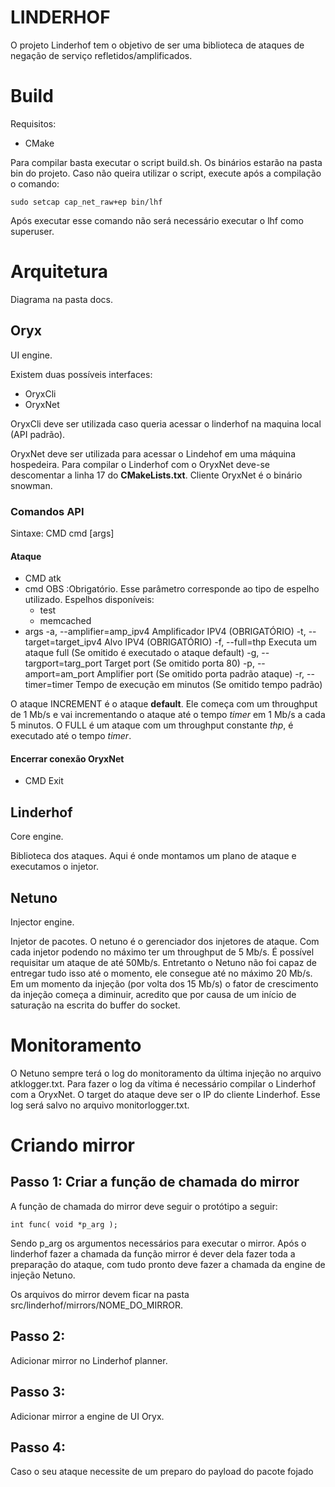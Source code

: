 # LINDERHOF  
  
O projeto Linderhof tem o objetivo de ser uma biblioteca de ataques de negação de serviço refletidos/amplificados.  
  
# Build
Requisitos:
- CMake

Para compilar basta executar o script build.sh. Os binários estarão na pasta bin do projeto.
Caso não queira utilizar o script, execute após a compilação o comando:

    sudo setcap cap_net_raw+ep bin/lhf

Após executar esse comando não será necessário executar o lhf como superuser.
# Arquitetura
Diagrama na pasta docs.

## Oryx
UI engine.

Existem duas possíveis interfaces:

 - OryxCli
 - OryxNet

OryxCli deve ser utilizada caso queria acessar o linderhof na maquina local (API padrão). 

OryxNet deve ser utilizada para acessar o Lindehof em uma máquina hospedeira. Para compilar o Linderhof com o OryxNet deve-se descomentar a linha 17 do **CMakeLists.txt**. Cliente OryxNet é o binário snowman.

### Comandos API
Sintaxe: CMD cmd [args]

#### Ataque
- CMD 
atk
- cmd
OBS :Obrigatório. Esse parâmetro corresponde ao tipo de espelho utilizado. 
Espelhos disponíveis:
	- test 	
	- memcached
- args
   -a, --amplifier=amp_ipv4   Amplificador IPV4 (OBRIGATÓRIO)
   -t, --target=target_ipv4   Alvo IPV4 (OBRIGATÓRIO)
  -f, --full=thp Executa um ataque full (Se omitido é executado o ataque default)
  -g, --targport=targ_port   Target port (Se omitido porta 80)
  -p, --amport=am_port       Amplifier port (Se omitido porta padrão ataque)
  -r, --timer=timer          Tempo de execução em minutos (Se omitido tempo padrão)

O ataque INCREMENT é o ataque **default**. Ele começa com um throughput de 1 Mb/s e vai incrementando o ataque até o tempo *timer* em 1 Mb/s a cada 5 minutos. O FULL é um ataque com um throughput constante *thp*, é executado até o tempo *timer*.

#### Encerrar conexão OryxNet
- CMD
	Exit

## Linderhof
Core engine.

Biblioteca dos ataques. Aqui é onde montamos um plano de ataque e executamos o injetor.

## Netuno
Injector engine.

Injetor de pacotes.
O netuno é o gerenciador dos injetores de ataque. Com cada injetor podendo no máximo ter um throughput de 5 Mb/s.
É possível requisitar um ataque de até 50Mb/s. Entretanto o Netuno não foi capaz de entregar tudo isso até o momento, ele consegue até no máximo 20 Mb/s. Em um momento da injeção (por volta dos 15 Mb/s) o fator de crescimento da injeção começa a diminuir, acredito que por causa de um início de saturação na escrita do buffer do socket.

# Monitoramento
O Netuno sempre terá o log do monitoramento da última injeção no arquivo atklogger.txt. 
Para fazer o log da vítima é necessário compilar o Linderhof com a OryxNet. O target do ataque deve ser o IP do cliente Linderhof. Esse log será salvo no arquivo monitorlogger.txt.

# Criando mirror

## Passo 1: Criar a função de chamada do mirror

A função de chamada do mirror deve seguir o protótipo a seguir:

    int func( void *p_arg );

Sendo p_arg os argumentos necessários para executar o mirror. 
Após o linderhof fazer a chamada da função mirror é dever dela fazer toda a preparação do ataque, com tudo pronto deve fazer a chamada da engine de injeção Netuno.

Os arquivos do mirror devem ficar na pasta src/linderhof/mirrors/NOME_DO_MIRROR.

## Passo 2: 
Adicionar mirror no Linderhof planner.

## Passo 3:
Adicionar mirror a engine de UI Oryx.

## Passo 4:
Caso o seu ataque necessite de um preparo do payload do pacote fojado 


<!--stackedit_data:
eyJoaXN0b3J5IjpbLTg2NTc2MTU2MSwxODYyNTYwMTkyLDE0ND
I5MTEyNDQsLTE4NDg1NzkzNzYsLTY5Njg0MjY5MywyNTMzOTk4
MDIsMTI4ODAyNjQ3LDY1ODc4MzUyOSwtMzQ5NDMxOTAwLC05NT
kzNzY4OCw3MzIzNTU5NTMsNjkwNDk5OTc1LDEwMjEzMjUzNiwt
MTQ3NTU5NTY2NywtNDA5MjYzNjQ2LDE3MDQ3MTE4MTQsNzE2Mj
YzOTQ4LC0xNzA3MzQ1NTM0LDUyMjAxMzgyOCwtOTkzMjI0NTg2
XX0=
-->